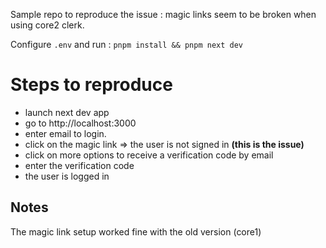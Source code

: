Sample repo to reproduce the issue : magic links seem to be broken when using core2 clerk.

Configure `.env` and run :
`pnpm install && pnpm next dev`

# Steps to reproduce

- launch next dev app
- go to http://localhost:3000
- enter email to login.
- click on the magic link => the user is not signed in **(this is the issue)**
- click on more options to receive a verification code by email
- enter the verification code
- the user is logged in

## Notes

The magic link setup worked fine with the old version (core1)

